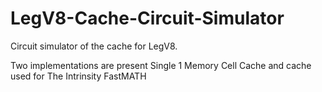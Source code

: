 # LegV8-Cache-Circuit-Simulator
Circuit simulator of the cache for LegV8.

Two implementations are present
Single 1 Memory Cell Cache
and cache used for The Intrinsity FastMATH 
